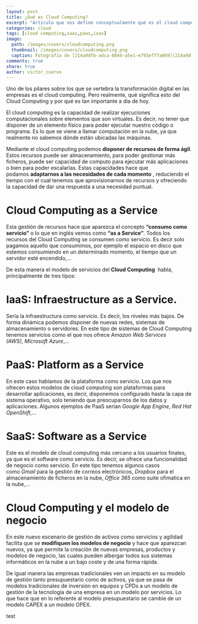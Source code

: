 ```yaml
---
layout: post
title: ¿Qué es Cloud Computing?
excerpt: "Artículo que nos define conceptualmente qué es el cloud computing y cuales son sus modelos de servicio: IaaS, PaaS y SaaS."
categories: cloud
tags: [cloud computing,saas,paas,iaas]
image:
  path: /images/covers/cloudcomputing.png
  thumbnail: /images/covers/cloudcomputing.png
  caption: Fotografía de [214a9dfb-adca-8044-a5e1-e791eff7a069](214a9dfb-adca-8044-a5e1-e791eff7a069)
comments: true
share: true
author: victor_cuervo
---
```


Uno de los pilares sobre los que se vertebra la transformación digital en las empresas es el cloud computing. Pero realmente, qué significa esto del Cloud Computing y por qué es tan importante a día de hoy.


El cloud computing es la capacidad de realizar ejecuciones computacionales sobre elementos que son virtuales. Es decir, no tener que disponer de un elemento físico para poder ejecutar nuestro código o programa. Es lo que se viene a llamar computación en la nube, ya que realmente no sabemos dónde están ubicadas las máquinas.


Mediante el cloud computing podemos **disponer de recursos de forma ágil**. Estos recursos puede ser almacenamiento, para poder gestionar más ficheros, puede ser capacidad de computo para ejecutar más aplicaciones o bien para poder escalarlas. Estas capacidades hace que podamos **adaptarnos a las necesidades de cada momento** , reduciendo el tiempo con el cual tenemos que aprovisionarnos de recursos y ofreciendo la capacidad de dar una respuesta a una necesidad puntual.


# Cloud Computing as a Service


Esta gestión de recursos hace que aparezca el concepto **“consumo como servicio”** o lo que en inglés vemos como **“as a Service”**. Todos los recursos del Cloud Computing se consumen como servicio. Es decir solo pagamos aquello que consumimos, por ejemplo el espacio en disco que estemos consumiendo en un determinado momento, el tiempo que un servidor esté encendido,…


De esta manera el modelo de servicios del **Cloud Computing**  habla, principalmente de tres tipos:


# IaaS: Infraestructure as a Service.


Sería la infraestructura como servicio. Es decir, los niveles más bajos. De forma dinámica podemos disponer de nuevas redes, sistemas de almacenamiento o servidores. En este tipo de sistemas de Cloud Computing tenemos servicios como el que nos ofrece _Amazon Web Services (AWS)_, _Microsoft Azure_,…


# PaaS: Platform as a Service


En este caso hablamos de la plataforma como servicio. Los que nos ofrecen estos modelos de cloud computing son plataformas para desarrollar aplicaciones, es decir, disponemos configurado hasta la capa de sistema operativo, solo teniendo que preocuparnos de los datos y aplicaciones. Algunos ejemplos de PaaS serían _Google App Engine_, _Red Hat OpenShift_,…


# SaaS: Software as a Service


Este es el modelo de cloud computing más cercano a los usuarios finales, ya que es el software como servicio. Es decir, se ofrece una funcionalidad de negocio como servicio. En este tipo tenemos algunos casos como _Gmail_ para la gestión de correos electrónicos, _Dropbox_ para el almacenamiento de ficheros en la nube, _Office 365_ como suite ofimatica en la nube,…


# Cloud Computing y el modelo de negocio


En este nuevo escenario de gestión de activos como servicios y agilidad facilita que se **modifiquen los modelos de negocio** y hace que aparezcan nuevos, ya que permite la creación de nuevas empresas, productos y modelos de negocio, las cuales pueden albergar todos sus sistemas informáticos en la nube a un bajo coste y de una forma rápida.


De igual manera las empresas tradicionales ven un impacto en su modelo de gestión tanto presupuestario como de activos, ya que se pasa de modelos tradicionales de inversión en equipos y CPDs a un modelo de gestión de la tecnología de una empresa en un modelo por servicios. Lo que hace que en lo referente al modelo presupuestario se cambie de un modelo CAPEX a un modelo OPEX.


test

